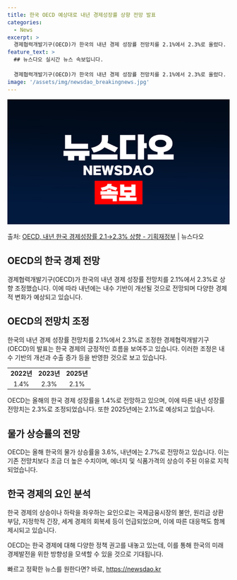 ```yaml
---
title: 한국 OECD 예상대로 내년 경제성장률 상향 전망 발표
categories:
  - News
excerpt: >
  경제협력개발기구(OECD)가 한국의 내년 경제 성장률 전망치를 2.1%에서 2.3%로 올렸다. 내년 하반기로…
feature_text: >
  ## 뉴스다오 실시간 뉴스 속보입니다.

  경제협력개발기구(OECD)가 한국의 내년 경제 성장률 전망치를 2.1%에서 2.3%로 올렸다. 내년 하반기로…
image: '/assets/img/newsdao_breakingnews.jpg'
---
```


![뉴스다오 속보](/assets/img/newsdao_breakingnews.jpg)

<p>출처: <a href="https://newsdao.kr/2685" rel="dofollow">OECD, 내년 한국 경제성장률 2.1→2.3% 상향 - 기획재정부</a> | 뉴스다오</p>

<h2 data-ke-size="size26">OECD의 한국 경제 전망</h2>
<p data-ke-size="size16">경제협력개발기구(OECD)가 한국의 내년 경제 성장률 전망치를 2.1%에서 2.3%로 상향 조정했습니다. 이에 따라 내년에는 내수 기반이 개선될 것으로 전망되며 다양한 경제적 변화가 예상되고 있습니다.</p>

<h2 data-ke-size="size24">OECD의 전망치 조정</h2>
<p data-ke-size="size16">한국의 내년 경제 성장률 전망치를 2.1%에서 2.3%로 조정한 경제협력개발기구(OECD)의 발표는 한국 경제의 긍정적인 흐름을 보여주고 있습니다. 이러한 조정은 내수 기반의 개선과 수출 증가 등을 반영한 것으로 보고 있습니다.</p>

<table>
	<tr>
		<td style="text-align: center; height: 17px;"><b>2022년</b></td>
		<td style="text-align: center; height: 17px;"><b>2023년</b></td>
		<td style="text-align: center; height: 17px;"><b>2025년</b></td>
	</tr>
	<tr>
		<td style="text-align: center; height: 17px;">1.4%</td>
		<td style="text-align: center; height: 17px;">2.3%</td>
		<td style="text-align: center; height: 17px;">2.1%</td>
	</tr>
</table>

<p data-ke-size="size16">OECD는 올해의 한국 경제 성장률을 1.4%로 전망하고 있으며, 이에 따른 내년 성장률 전망치는 2.3%로 조정되었습니다. 또한 2025년에는 2.1%로 예상되고 있습니다.</p>

<h2 data-ke-size="size24">물가 상승률의 전망</h2>
<p data-ke-size="size16">OECD는 올해 한국의 물가 상승률을 3.6%, 내년에는 2.7%로 전망하고 있습니다. 이는 기존 전망치보다 조금 더 높은 수치이며, 에너지 및 식품가격의 상승이 주된 이유로 지적되었습니다.</p>

<h2 data-ke-size="size24">한국 경제의 요인 분석</h2>
<p data-ke-size="size16">한국 경제의 상승이나 하락을 좌우하는 요인으로는 국제금융시장의 불안, 원리금 상환 부담, 지정학적 긴장, 세계 경제의 회복세 등이 언급되었으며, 이에 따른 대응책도 함께 제시되고 있습니다.</p>

<p data-ke-size="size16">OECD는 한국 경제에 대해 다양한 정책 권고를 내놓고 있는데, 이를 통해 한국의 미래 경제발전을 위한 방향성을 모색할 수 있을 것으로 기대됩니다.</p> 

빠르고 정확한 뉴스를 원한다면? 바로, <a href="https://newsdao.kr" rel="dofollow">https://newsdao.kr</a>


    

